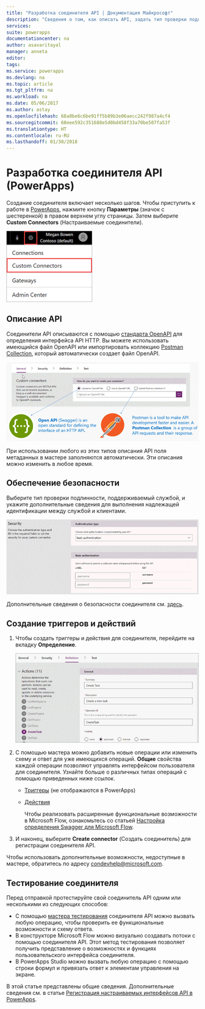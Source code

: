```yaml
---
title: "Разработка соединителя API | Документация Майкрософт"
description: "Сведения о том, как описать API, задать тип проверки подлинности, создать триггеры и действия, а также выполнить тестирование."
services: 
suite: powerapps
documentationcenter: na
author: asavaritayal
manager: anneta
editor: 
tags: 
ms.service: powerapps
ms.devlang: na
ms.topic: article
ms.tgt_pltfrm: na
ms.workload: na
ms.date: 05/06/2017
ms.author: astay
ms.openlocfilehash: 68a0be6c6be91ff5b89b3e06aecc242f987a4cf4
ms.sourcegitcommit: 68eee592c351688e5d0bd458f33a70be507fa53f
ms.translationtype: HT
ms.contentlocale: ru-RU
ms.lasthandoff: 01/30/2018
---
```

# <a name="develop-an-api-connector-powerapps"></a>Разработка соединителя API (PowerApps)
Создание соединителя включает несколько шагов. Чтобы приступить к работе в [PowerApps](https://web.powerapps.com/), нажмите кнопку **Параметры** (значок с шестеренкой) в правом верхнем углу страницы. Затем выберите **Custom Connectors** (Настраиваемые соединители).

![Поиск соединителей API](./media/api-connectors-dev/finding-custom-apis.png)

## <a name="describe-your-api"></a>Описание API
Соединители API описываются с помощью [стандарта OpenAPI](https://swagger.io/) для определения интерфейса API HTTP. Вы можете использовать имеющийся файл OpenAPI или импортировать коллекцию [Postman Collection](https://www.getpostman.com/docs/collections), который автоматически создает файл OpenAPI. 

![Схема определения API](./media/api-connectors-dev/build-your-api-updated.png)

При использовании любого из этих типов описания API поля метаданных в мастере заполняются автоматически. Эти описания можно изменить в любое время.  

## <a name="build-security"></a>Обеспечение безопасности
Выберите тип проверки подлинности, поддерживаемый службой, и укажите дополнительные сведения для выполнения надлежащей идентификации между службой и клиентами. 

![Схема безопасности](./media/api-connectors-dev/security.png)

Дополнительные сведения о безопасности соединителя см. [здесь](register-custom-api.md).

## <a name="build-triggers-and-actions"></a>Создание триггеров и действий
1. Чтобы создать триггеры и действия для соединителя, перейдите на вкладку **Определение**. 
   
    ![Схема определения](./media/api-connectors-dev/definition.png)
2. С помощью мастера можно добавить новые операции или изменить схему и ответ для уже имеющихся операций. **Общие** свойства каждой операции позволяют управлять интерфейсом пользователя для соединителя. Узнайте больше о различных типах операций с помощью приведенных ниже ссылок.
   
   * [Триггеры](https://flow.microsoft.com/documentation/customapi-webhooks) (не отображаются в PowerApps)
   * [Действия](register-custom-api.md)
     
     Чтобы реализовать расширенные функциональные возможности в Microsoft Flow, ознакомьтесь со статьей [Настройка определения Swagger для Microsoft Flow](https://flow.microsoft.com/documentation/customapi-how-to-swagger/). 
3. И наконец, выберите **Create connector** (Создать соединитель) для регистрации соединителя API.

Чтобы использовать дополнительные возможности, недоступные в мастере, обратитесь по адресу [condevhelp@microsoft.com](mailto:condevhelp@microsoft.com).

## <a name="test-the-connector"></a>Тестирование соединителя
Перед отправкой протестируйте свой соединитель API одним или несколькими из следующих способов: 

* С помощью [мастера тестирования](https://flow.microsoft.com/blog/new-updates-custom-api/) соединителя API можно вызвать любую операцию, чтобы проверить ее функциональные возможности и схему ответа.
* В конструкторе Microsoft Flow можно визуально создавать потоки с помощью соединителя API. Этот метод тестирования позволяет получить представление о возможностях и функциях пользовательского интерфейса соединителя.
* В PowerApps Studio можно вызвать любую операцию с помощью строки формул и привязать ответ к элементам управления на экране.

В этой статье представлены общие сведения. Дополнительные сведения см. в статье [Регистрация настраиваемых интерфейсов API в PowerApps](register-custom-api.md).

